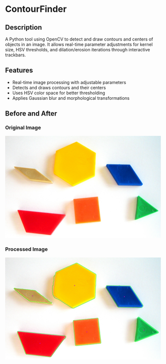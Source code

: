 # ContourFinder

## Description
A Python tool using OpenCV to detect and draw contours and centers of objects in an image. It allows real-time parameter adjustments for kernel size, HSV thresholds, and dilation/erosion iterations through interactive trackbars.

## Features
- Real-time image processing with adjustable parameters
- Detects and draws contours and their centers
- Uses HSV color space for better thresholding
- Applies Gaussian blur and morphological transformations

## Before and After

### Original Image
![Original Image](images/blocks.JPG)

### Processed Image
![Processed Image](images/output.jpg)
